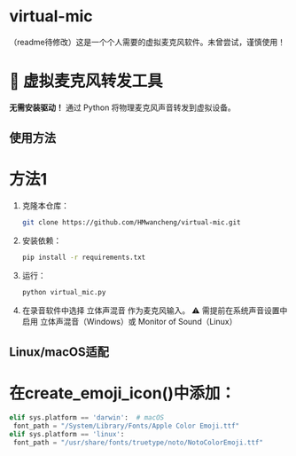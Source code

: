 # virtual-mic
（readme待修改）这是一个个人需要的虚拟麦克风软件。未曾尝试，谨慎使用！
# 🎤 虚拟麦克风转发工具

**无需安装驱动！** 通过 Python 将物理麦克风声音转发到虚拟设备。

## 使用方法
# 方法1
1. 克隆本仓库：
   ```bash
   git clone https://github.com/HMwancheng/virtual-mic.git
2. 安装依赖：
   ```bash
   pip install -r requirements.txt
3. 运行：
   ```bash
   python virtual_mic.py
4. 在录音软件中选择 立体声混音 作为麦克风输入。
⚠️ 需提前在系统声音设置中启用 立体声混音（Windows）或 Monitor of Sound（Linux）

## Linux/macOS适配
# 在create_emoji_icon()中添加：
   ```python
elif sys.platform == 'darwin':  # macOS
    font_path = "/System/Library/Fonts/Apple Color Emoji.ttf"
elif sys.platform == 'linux':
    font_path = "/usr/share/fonts/truetype/noto/NotoColorEmoji.ttf"
